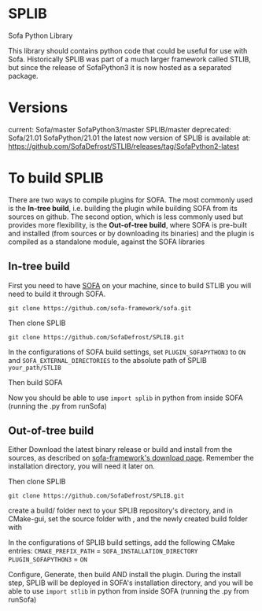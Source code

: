 # SPLIB

Sofa Python Library

This library should contains python code that could be useful for use with Sofa.
Historically SPLIB was part of a much larger framework called STLIB, but since the release of SofaPython3 it is now hosted as 
a separated package. 

# Versions
current: Sofa/master SofaPython3/master SPLIB/master 
deprecated: Sofa/21.01  SofaPython/21.01 the latest now version of SPLIB is available at: https://github.com/SofaDefrost/STLIB/releases/tag/SofaPython2-latest

# To build SPLIB
There are two ways to compile plugins for SOFA. The most commonly used is the __In-tree build__, i.e. building the plugin while building SOFA from its sources on github. The second option, which is less commonly used but provides more flexibility, is the __Out-of-tree build__, where SOFA is pre-built and installed (from sources or by downloading its binaries) and the plugin is compiled as a standalone module, against the SOFA libraries
 
## In-tree build
First you need to have [SOFA](https://github.com/Sofa-framework/sofa) on your machine, since to build STLIB you will need to build it through SOFA.

`git clone https://github.com/sofa-framework/sofa.git`

Then clone SPLIB

`git clone https://github.com/SofaDefrost/SPLIB.git`

In the configurations of SOFA build settings, set `PLUGIN_SOFAPYTHON3` to `ON` and `SOFA_EXTERNAL_DIRECTORIES` to the absolute path of SPLIB `your_path/STLIB`

Then build SOFA

Now you should be able to use `import splib` in python from inside SOFA (running the .py from runSofa)

## Out-of-tree build 
Either Download the latest binary release or build and install from the sources, as described on [sofa-framework's download page](https://www.sofa-framework.org/download/).
Remember the installation directory, you will need it later on.

Then clone SPLIB

`git clone https://github.com/SofaDefrost/SPLIB.git`

create a build/ folder next to your SPLIB repository's directory, and in CMake-gui, set the source folder with <Browse Source>, and the newly created build folder with <Browse Build>

In the configurations of SPLIB build settings, add the following CMake entries:
`CMAKE_PREFIX_PATH` = `SOFA_INSTALLATION_DIRECTORY`
`PLUGIN_SOFAPYTHON3` = `ON`

Configure, Generate, then build AND install the plugin. During the install step, SPLIB will be deployed in SOFA's installation directory, and you will be able to use `import stlib` in python from inside SOFA (running the .py from runSofa)
